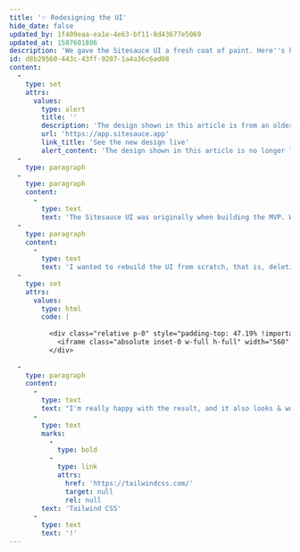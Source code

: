 ```yaml
---
title: '✨ Redesigning the UI'
hide_date: false
updated_by: 1f409eaa-ea1e-4e63-bf11-8d43677e5069
updated_at: 1587601886
description: 'We gave the Sitesauce UI a fresh coat of paint. Here''s how it turned out.'
id: d8b29560-443c-43ff-9207-1a4a36c6ad08
content:
  -
    type: set
    attrs:
      values:
        type: alert
        title: ''
        description: 'The design shown in this article is from an older iteration of the application.'
        url: 'https://app.sitesauce.app'
        link_title: 'See the new design live'
        alert_content: 'The design shown in this article is no longer live. [See the new design live &rarr;](https://app.sitesauce.app)'
  -
    type: paragraph
  -
    type: paragraph
    content:
      -
        type: text
        text: 'The Sitesauce UI was originally when building the MVP. While I focused on it for quite some time, it still was confusing, messed up some elements and wasn''t responsive. So I decided to replace it.'
  -
    type: paragraph
    content:
      -
        type: text
        text: 'I wanted to rebuild the UI from scratch, that is, deleting my layout files and coding them again‪. Here''s how it turned out:'
  -
    type: set
    attrs:
      values:
        type: html
        code: |
          
          <div class="relative p-0" style="padding-top: 47.19% !important; margin: -2px;">
            <iframe class="absolute inset-0 w-full h-full" width="560" height="315" src="https://www.youtube-nocookie.com/embed/RJu_WL4Tfac" frameborder="0" allow="accelerometer; autoplay; encrypted-media; gyroscope; picture-in-picture" allowfullscreen></iframe>
          </div>
          
  -
    type: paragraph
    content:
      -
        type: text
        text: "I'm really happy with the result, and it also looks & works great on mobile, it's amazing what you can build in a weekend with\_"
      -
        type: text
        marks:
          -
            type: bold
          -
            type: link
            attrs:
              href: 'https://tailwindcss.com/'
              target: null
              rel: null
        text: 'Tailwind CSS'
      -
        type: text
        text: '!'
---
```

